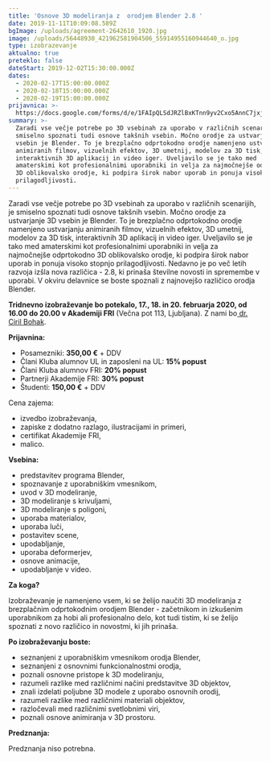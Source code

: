 ```yaml
---
title: 'Osnove 3D modeliranja z  orodjem Blender 2.8 '
date: 2019-11-11T10:09:08.589Z
bgImage: /uploads/agreement-2642610_1920.jpg
image: /uploads/56448930_421962581904506_55914955160944640_o.jpg
type: izobrazevanje
aktualno: true
preteklo: false
dateStart: 2019-12-02T15:30:00.000Z
dates:
  - 2020-02-17T15:00:00.000Z
  - 2020-02-18T15:00:00.000Z
  - 2020-02-19T15:00:00.000Z
prijavnica: >-
  https://docs.google.com/forms/d/e/1FAIpQLSdJRZlBxKTnn9yv2Cxo5AnnC7jxj6AOotsi08RfWshg6Y4XBw/viewform?usp=sf_link
summary: >-
  Zaradi vse večje potrebe po 3D vsebinah za uporabo v različnih scenarijih, je
  smiselno spoznati tudi osnove takšnih vsebin. Močno orodje za ustvarjanje 3D
  vsebin je Blender. To je brezplačno odprtokodno orodje namenjeno ustvarjanju
  animiranih filmov, vizuelnih efektov, 3D umetnij, modelov za 3D tisk,
  interaktivnih 3D aplikacij in video iger. Uveljavilo se je tako med
  amaterskimi kot profesionalnimi uporabniki in velja za najmočnejše odprtokodno
  3D oblikovalsko orodje, ki podpira širok nabor uporab in ponuja visoko stopnjo
  prilagodljivosti.
---
```

Zaradi vse večje potrebe po 3D vsebinah za uporabo v različnih scenarijih, je smiselno spoznati tudi osnove takšnih vsebin. Močno orodje za ustvarjanje 3D vsebin je Blender. To je brezplačno odprtokodno orodje namenjeno ustvarjanju animiranih filmov, vizuelnih efektov, 3D umetnij, modelov za 3D tisk, interaktivnih 3D aplikacij in video iger. Uveljavilo se je tako med amaterskimi kot profesionalnimi uporabniki in velja za najmočnejše odprtokodno 3D oblikovalsko orodje, ki podpira širok nabor uporab in ponuja visoko stopnjo prilagodljivosti. Nedavno je po več letih razvoja izšla nova različica - 2.8, ki prinaša številne novosti in spremembe v uporabi. V okviru delavnice se boste spoznali z najnovejšo različico orodja Blender.

**Tridnevno izobraževanje bo potekalo, 17., 18. in 20. februarja 2020, od 16.00 do 20.00 v Akademiji FRI** (Večna pot 113, Ljubljana). Z nami bo[ dr. Ciril Bohak](https://akademijafri.si/izvajalci/ciril-bohak/).

**Prijavnina:**

* Posamezniki: **350,00 €** + DDV
* Člani Kluba alumnov UL in zaposleni na UL: **15% popust**
* Člani Kluba alumnov FRI: **20% popust**
* Partnerji Akademije FRI: **30% popust**
* Študenti: **150,00 €** + DDV

Cena zajema:

* izvedbo izobraževanja,
* zapiske z dodatno razlago, ilustracijami in primeri,
* certifikat Akademije FRI,
* malico.

**Vsebina:**

* predstavitev programa Blender,
* spoznavanje z uporabniškim vmesnikom,
* uvod v 3D modeliranje,
* 3D modeliranje s krivuljami,
* 3D modeliranje s poligoni,
* uporaba materialov,
* uporaba luči,
* postavitev scene,
* upodabljanje,
* uporaba deformerjev,
* osnove animacije,
* upodabljanje v video.

**Za koga?**

Izobraževanje je namenjeno vsem, ki se želijo naučiti 3D modeliranja z brezplačnim odprtokodnim orodjem Blender - začetnikom in izkušenim uporabnikom za hobi ali profesionalno delo, kot tudi tistim, ki se želijo spoznati z novo različico in novostmi, ki jih prinaša.

**Po izobraževanju boste:**

* seznanjeni z uporabniškim vmesnikom orodja Blender,
* seznanjeni z osnovnimi funkcionalnostmi orodja,
* poznali osnovne pristope k 3D modeliranju,
* razumeli razlike med različnimi načini predstavitve 3D objektov,
* znali izdelati poljubne 3D modele z uporabo osnovnih orodij,
* razumeli razlike med različnimi materiali objektov,
* razločevali med različnimi svetlobnimi viri,
* poznali osnove animiranja v 3D prostoru.

**Predznanja:**

Predznanja niso potrebna.
